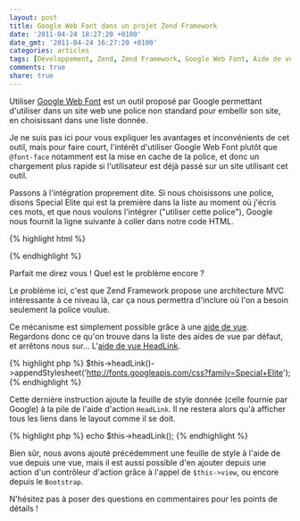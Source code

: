 ```yaml
---
layout: post
title: Google Web Font dans un projet Zend Framework
date: '2011-04-24 18:27:20 +0100'
date_gmt: '2011-04-24 16:27:20 +0100'
categories: articles
tags: [Développement, Zend, Zend Framework, Google Web Font, Aide de vue, HeadLink]
comments: true
share: true
---
```

Utiliser [Google Web Font](http://www.google.com/webfonts) est un outil proposé par Google permettant d'utiliser dans un site web une police non standard pour embellir son site, en choisissant dans une liste donnée.

Je ne suis pas ici pour vous expliquer les avantages et inconvénients de cet outil, mais pour faire court, l'intérêt d'utiliser Google Web Font plutôt que `@font-face` notamment est la mise en cache de la police, et donc un chargement plus rapide si l'utilisateur est déjà passé sur un site utilisant cet outil.

Passons à l'intégration proprement dite. Si nous choisissons une police, disons Special Elite qui est la première dans la liste au moment où j'écris ces mots, et que nous voulons l'intégrer ("utiliser cette police"), Google nous fournit la ligne suivante à coller dans notre code HTML.

{% highlight html %}
<link href='http://fonts.googleapis.com/css?family=Special+Elite' rel='stylesheet' type='text/css'>
{% endhighlight %}

Parfait me direz vous ! Quel est le problème encore ?

Le problème ici, c'est que Zend Framework propose une architecture MVC intéressante à ce niveau là, car ça nous permettra d'inclure où l'on a besoin seulement la police voulue.

Ce mécanisme est simplement possible grâce à une [aide de vue](http://framework.zend.com/manual/fr/zend.view.helpers.html). Regardons donc ce qu'on trouve dans la liste des aides de vue par défaut, et arrêtons nous sur... L'[aide de vue HeadLink](http://framework.zend.com/manual/fr/zend.view.helpers.html#zend.view.helpers.initial.headlink).

{% highlight php %}
$this->headLink()->appendStylesheet('http://fonts.googleapis.com/css?family=Special+Elite');
{% endhighlight %}

Cette dernière instruction ajoute la feuille de style donnée (celle fournie par Google) à la pile de l'aide d'action `HeadLink`. Il ne restera alors qu'à afficher tous les liens dans le layout comme il se doit.

{% highlight php %}
echo $this->headLink();
{% endhighlight %}

Bien sûr, nous avons ajouté précédemment une feuille de style à l'aide de vue depuis une vue, mais il est aussi possible d'en ajouter depuis une action d'un contrôleur d'action grâce à l'appel de `$this->view`, ou encore depuis le `Bootstrap`.

N'hésitez pas à poser des questions en commentaires pour les points de détails !
